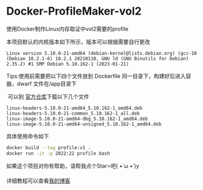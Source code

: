 # Docker-ProfileMaker-vol2

使用Docker制作Linux内存取证中vol2需要的profile

本项目默认的内核版本如下所示，版本可以根据需要自行更改

```plaintext
Linux version 5.10.0-21-amd64 (debian-kernel@lists.debian.org) (gcc-10 (Debian 10.2.1-6) 10.2.1 20210110, GNU ld (GNU Binutils for Debian) 2.35.2) #1 SMP Debian 5.10.162-1 (2023-01-21)
```

Tips:使用前需要把以下四个文件放到 Dockerfile 同一目录下，构建好后进入容器，dwarf 文件在/app目录下

​		可以到 [官方仓库](https://debian.sipwise.com/debian-security/pool/main/l/linux/)下载以下几个文件

```
linux-headers-5.10.0-21-amd64_5.10.162-1_amd64.deb
linux-headers-5.10.0-21-common_5.10.162-1_all.deb
linux-image-5.10.0-21-amd64-dbg_5.10.162-1_amd64.deb
linux-image-5.10.0-21-amd64-unsigned_5.10.162-1_amd64.deb
```

具体使用命令如下

```bash
docker build --tag profile:v1 . 
docker run -it -p 2022:22 profile bash
```

如果这个项目对你有帮助，请帮我点个Star⭐吧( •̀ ω •́ )y

详细教程可以查看[我的博客](https://goodlunatic.github.io/)
